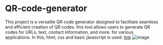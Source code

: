# QR-code-generator
This project is a versatile QR code generator designed to facilitate seamless and efficient creation of QR codes. this tool allows users to generate QR codes for URLs, text, contact information, and more. for various applications. In this, html, css and basic javascript is used.
[link](https://orugantinirupama.github.io/QR-code-generator/qr%20code%20generator/index.html)
![image](https://github.com/orugantinirupama/QR-code-generator/assets/153734300/96dcfb04-69ab-4ea7-a357-3126b90d6388)

